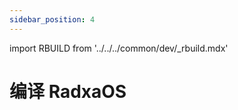 ```yaml
---
sidebar_position: 4
---
```


import RBUILD from '../../../common/dev/\_rbuild.mdx'

# 编译 RadxaOS

<RBUILD />
